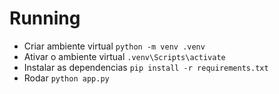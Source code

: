 # Running

- Criar ambiente virtual `python -m venv .venv`
- Ativar o ambiente virtual `.venv\Scripts\activate`
- Instalar as dependencias `pip install -r requirements.txt`
- Rodar `python app.py`
